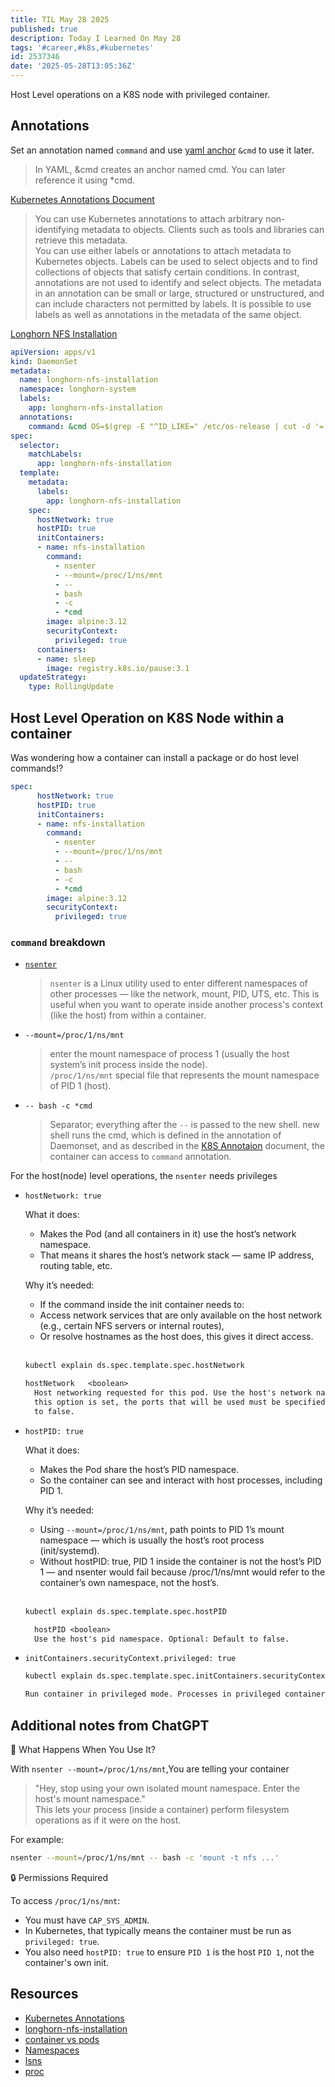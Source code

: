 ```yaml
---
title: TIL May 28 2025
published: true
description: Today I Learned On May 28
tags: '#career,#k8s,#kubernetes'
id: 2537346
date: '2025-05-28T13:05:36Z'
---
```


Host Level operations on a K8S node with privileged container.

## Annotations

Set an annotation named `command` and use [yaml anchor][yaml-reference-card] `&cmd` to use it later.

> In YAML, &cmd creates an anchor named cmd. You can later reference it using *cmd.

[Kubernetes Annotations Document][kubernetes-annotations]

> You can use Kubernetes annotations to attach arbitrary non-identifying metadata to objects. Clients such as tools and libraries can retrieve this metadata.</br>
> You can use either labels or annotations to attach metadata to Kubernetes objects. Labels can be used to select objects and to find collections of objects that satisfy certain conditions. In contrast, annotations are not used to identify and select objects. The metadata in an annotation can be small or large, structured or unstructured, and can include characters not permitted by labels. It is possible to use labels as well as annotations in the metadata of the same object.

[Longhorn NFS Installation][longhorn-nfs-installation]

```yaml
apiVersion: apps/v1
kind: DaemonSet
metadata:
  name: longhorn-nfs-installation
  namespace: longhorn-system
  labels:
    app: longhorn-nfs-installation
  annotations:
    command: &cmd OS=$(grep -E "^ID_LIKE=" /etc/os-release | cut -d '=' -f 2); if [[ -z "${OS}" ]]; then OS=$(grep -E "^ID=" /etc/os-release | cut -d '=' -f 2); fi; if [[ "${OS}" == *"debian"* ]]; then sudo apt-get update -q -y && sudo apt-get install -q -y nfs-common && sudo modprobe nfs; elif [[ "${OS}" == *"suse"* ]]; then sudo zypper --gpg-auto-import-keys -q refresh && sudo zypper --gpg-auto-import-keys -q install -y nfs-client && sudo modprobe nfs; else sudo yum makecache -q -y && sudo yum --setopt=tsflags=noscripts install -q -y nfs-utils && sudo modprobe nfs; fi && if [ $? -eq 0 ]; then echo "nfs install successfully"; else echo "nfs install failed error code $?"; fi
spec:
  selector:
    matchLabels:
      app: longhorn-nfs-installation
  template:
    metadata:
      labels:
        app: longhorn-nfs-installation
    spec:
      hostNetwork: true
      hostPID: true
      initContainers:
      - name: nfs-installation
        command:
          - nsenter
          - --mount=/proc/1/ns/mnt
          - --
          - bash
          - -c
          - *cmd
        image: alpine:3.12
        securityContext:
          privileged: true
      containers:
      - name: sleep
        image: registry.k8s.io/pause:3.1
  updateStrategy:
    type: RollingUpdate
```

## Host Level Operation on K8S Node within a container

Was wondering how a container can install a package or do host level commands!?

```yaml
spec:
      hostNetwork: true
      hostPID: true
      initContainers:
      - name: nfs-installation
        command:
          - nsenter
          - --mount=/proc/1/ns/mnt
          - --
          - bash
          - -c
          - *cmd
        image: alpine:3.12
        securityContext:
          privileged: true
```

### `command` breakdown

- [`nsenter`][nsenter]

  > `nsenter` is a Linux utility used to enter different namespaces of other processes — like the network, mount, PID, UTS, etc. This is useful when you want to operate inside another process's context (like the host) from within a container.

- `--mount=/proc/1/ns/mnt`

  > enter the mount namespace of process 1 (usually the host system’s init process inside the node).</br>
  > `/proc/1/ns/mnt` special file that represents the mount namespace of PID 1 (host).

- `-- bash -c *cmd`

  > Separator; everything after the `--` is passed to the new shell.
  > new shell runs the cmd, which is defined in the annotation of Daemonset, and as described in the [K8S Annotaion][kubernetes-annotations] document, the container can access to `command` annotation.

For the host(node) level operations, the `nsenter` needs privileges

- `hostNetwork: true`

    What it does:

    - Makes the Pod (and all containers in it) use the host’s network namespace.
    - That means it shares the host’s network stack — same IP address, routing table, etc.

    Why it’s needed:

    - If the command inside the init container needs to:
    - Access network services that are only available on the host network (e.g., certain NFS servers or internal routes),
    - Or resolve hostnames as the host does, this gives it direct access. </br></br>

  ```bash
  kubectl explain ds.spec.template.spec.hostNetwork
  ```

  ```txt
  hostNetwork	<boolean>
    Host networking requested for this pod. Use the host's network namespace. If
    this option is set, the ports that will be used must be specified. Default
    to false.
  ```

- `hostPID: true`

    What it does:
    - Makes the Pod share the host’s PID namespace.
    - So the container can see and interact with host processes, including PID 1.

    Why it’s needed:

    - Using `--mount=/proc/1/ns/mnt`, path points to PID 1’s mount namespace — which is usually the host’s root process (init/systemd).
    - Without hostPID: true, PID 1 inside the container is not the host’s PID 1 — and nsenter would fail because /proc/1/ns/mnt would refer to the container’s own namespace, not the host’s. </br></br>

  ```bash
  kubectl explain ds.spec.template.spec.hostPID
  ```

  ```txt
    hostPID	<boolean>
    Use the host's pid namespace. Optional: Default to false.
  ```

- `initContainers.securityContext.privileged: true`

  ```bash
  kubectl explain ds.spec.template.spec.initContainers.securityContext.privileged
  ```

  ```txt
  Run container in privileged mode. Processes in privileged containers are essentially equivalent to root on the host.
  ```

## Additional notes from ChatGPT

🧠 What Happens When You Use It?

With `nsenter --mount=/proc/1/ns/mnt`,You are telling your container

> "Hey, stop using your own isolated mount namespace. Enter the host's mount namespace." </br>
> This lets your process (inside a container) perform filesystem operations as if it were on the host.

For example:

```bash
nsenter --mount=/proc/1/ns/mnt -- bash -c 'mount -t nfs ...'

```

🔒 Permissions Required

To access `/proc/1/ns/mnt`:

- You must have `CAP_SYS_ADMIN`.
- In Kubernetes, that typically means the container must be run as `privileged: true`.
- You also need `hostPID: true` to ensure `PID 1` is the host `PID 1`, not the container's own init.

## Resources

- [Kubernetes Annotations][kubernetes-annotations]
- [longhorn-nfs-installation][longhorn-nfs-installation]
- [container vs pods][ctr-vs-pod]
- [Namespaces][namespaces]
- [lsns][ls-ns]
- [proc][proc]

[longhorn-nfs-installation]: https://raw.githubusercontent.com/longhorn/longhorn/v1.9.0/deploy/prerequisite/longhorn-nfs-installation.yaml
[kubernetes-annotations]: https://kubernetes.io/docs/concepts/overview/working-with-objects/annotations/
[nsenter]: https://man7.org/linux/man-pages/man1/nsenter.1.html
[yaml-reference-card]: https://yaml.org/refcard.html
[ctr-vs-pod]: https://labs.iximiuz.com/tutorials/containers-vs-pods/
[namespaces]: https://man7.org/linux/man-pages/man7/namespaces.7.html
[ls-ns]: https://man7.org/linux/man-pages/man8/lsns.8.html
[proc]: https://man7.org/linux/man-pages/man5/proc.5.html#
